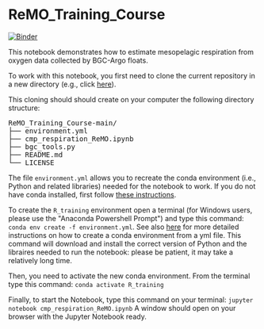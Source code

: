 # ReMO_Training_Course
[![Binder](https://mybinder.org/badge_logo.svg)](https://mybinder.org/v2/gh/grgdll/ReMO_Training_Course/main?labpath=cmp_respiration_ReMO.ipynb)

This notebook demonstrates how to estimate mesopelagic respiration from oxygen data collected by BGC-Argo floats.

To work with this notebook, you first need to clone the current repository in a new directory (e.g., click [here](https://github.com/grgdll/ReMO_Training_Course/archive/refs/heads/main.zip)).

This cloning should should create on your computer the following directory structure:
<pre>
ReMO_Training_Course-main/
├── environment.yml
├── cmp_respiration_ReMO.ipynb
├── bgc_tools.py
├── README.md
└── LICENSE
</pre>

The file `environment.yml` allows you to recreate the conda environment (i.e., Python and related libraries) needed for the notebook to work. If you do not have conda installed, first follow [these instructions](https://conda.io/projects/conda/en/latest/user-guide/install/index.html). 

To create the `R_training` environment open a terminal (for Windows users, please use the "Anaconda Powershell Prompt") and type this command: `conda env create -f environment.yml`. See also [here](https://conda.io/projects/conda/en/latest/user-guide/tasks/manage-environments.html#creating-an-environment-from-an-environment-yml-file) for more detailed instructions on how to create a conda environment from a yml file. This command will download and install the correct version of Python and the libraires needed to run the notebook: please be patient, it may take a relatively long time. 

Then, you need to activate the new conda environment. From the terminal type this command: `conda activate R_training`

Finally, to start the Notebook, type this command on your terminal: `jupyter notebook cmp_respiration_ReMO.ipynb`
A window should open on your browser with the Jupyter Notebook ready.
